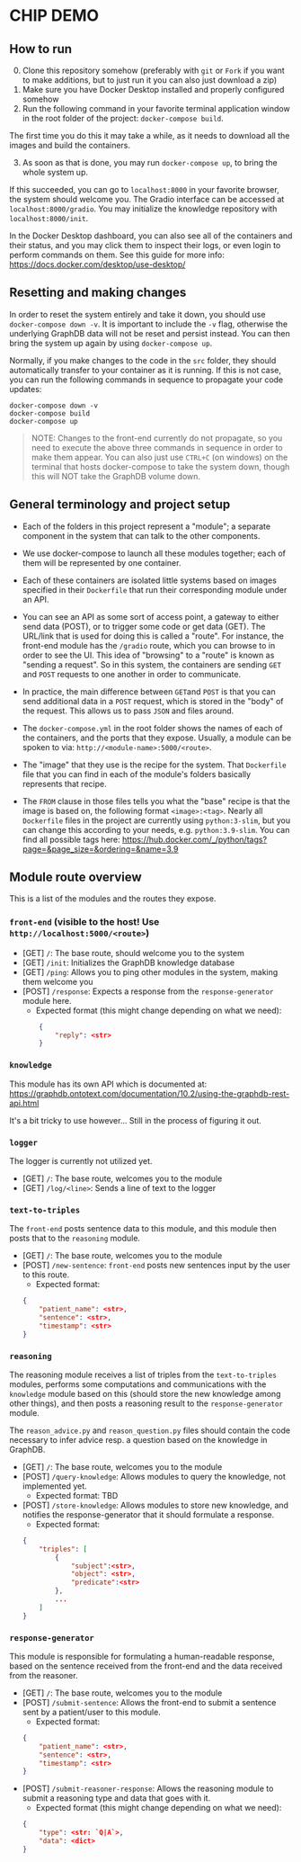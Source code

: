 # CHIP DEMO

## How to run
0. Clone this repository somehow (preferably with `git` or `Fork` if you want to make additions, but to just run it you can also just download a zip)
1. Make sure you have Docker Desktop installed and properly configured somehow
2. Run the following command in your favorite terminal application window in the root folder of the project: `docker-compose build`. 

The first time you do this it may take a while, as it needs to download all the images and build the containers.

3. As soon as that is done, you may run `docker-compose up`, to bring the whole system up.

If this succeeded, you can go to `localhost:8000` in your favorite browser, the system should welcome you. The Gradio interface can be accessed at `localhost:8000/gradio`. You may initialize the knowledge repository with `localhost:8000/init`.

In the Docker Desktop dashboard, you can also see all of the containers and their status, and you may click them to inspect their logs, or even login to perform commands on them. See this guide for more info: https://docs.docker.com/desktop/use-desktop/


## Resetting and making changes
In order to reset the system entirely and take it down, you should use `docker-compose down -v`. It is important to include the `-v` flag, otherwise the underlying GraphDB data will not be reset and persist instead. You can then bring the system up again by using `docker-compose up`.

Normally, if you make changes to the code in the `src` folder, they should automatically transfer to your container as it is running. If this is not case, you can run the following commands in sequence to propagate your code updates:

```
docker-compose down -v
docker-compose build
docker-compose up
```
> NOTE: Changes to the front-end currently do not propagate, so you need to execute the above three commands in sequence in order to make them appear. You can also just use `CTRL+C` (on windows) on the terminal that hosts docker-compose to take the system down, though this will NOT take the GraphDB volume down.


## General terminology and project setup
- Each of the folders in this project represent a "module"; a separate component in the system that can talk to the other components.

- We use docker-compose to launch all these modules together; each of them will be represented by one container.

- Each of these containers are isolated little systems based on images specified in their `Dockerfile` that run their corresponding module under an API. 

- You can see an API as some sort of access point, a gateway to either send data (POST), or to trigger some code or get data (GET). The URL/link that is used for doing this is called a "route". For instance, the front-end module has the `/gradio` route, which you can browse to in order to see the UI. This idea of "browsing" to a "route" is known as "sending a request". So in this system, the containers are sending `GET` and `POST` requests to one another in order to communicate.

- In practice, the main difference between `GET`and `POST` is that you can send additional data in a `POST` request, which is stored in the "body" of the request. This allows us to pass `JSON` and files around.

- The `docker-compose.yml` in the root folder shows the names of each of the containers, and the ports that they expose. Usually, a module can be spoken to via: `http://<module-name>:5000/<route>`.

- The "image" that they use is the recipe for the system. That `Dockerfile` file that you can find in each of the module's folders basically represents that recipe. 

- The `FROM` clause in those files tells you what the "base" recipe is that the image is based on, the following format `<image>:<tag>`. Nearly all `Dockerfile` files in the project are currently using `python:3-slim`, but you can change this according to your needs, e.g. `python:3.9-slim`. You can find all possible tags here: https://hub.docker.com/_/python/tags?page=&page_size=&ordering=&name=3.9


## Module route overview
This is a list of the modules and the routes they expose.

### `front-end` (visible to the host! Use `http://localhost:5000/<route>`)
- [GET] `/`: The base route, should welcome you to the system
- [GET] `/init`: Initializes the GraphDB knowledge database
- [GET] `/ping`: Allows you to ping other modules in the system, making them welcome you
- [POST] `/response`: Expects a response from the `response-generator` module here.
	- Expected format (this might change depending on what we need): 
	```json
		{
			"reply": <str>
		}
	```

### `knowledge`
This module has its own API which is documented at: https://graphdb.ontotext.com/documentation/10.2/using-the-graphdb-rest-api.html

It's a bit tricky to use however... Still in the process of figuring it out.


### `logger`
The logger is currently not utilized yet.

- [GET] `/`: The base route, welcomes you to the module
- [GET] `/log/<line>`: Sends a line of text to the logger


### `text-to-triples`
The `front-end` posts sentence data to this module, and this module then posts that to the `reasoning` module.

- [GET] `/`: The base route, welcomes you to the module
- [POST] `/new-sentence`: `front-end` posts new sentences input by the user to this route.
	- Expected format:
	```json
    {
        "patient_name": <str>,
        "sentence": <str>,
        "timestamp": <str>
    }
	```

### `reasoning`
The reasoning module receives a list of triples from the `text-to-triples` modules, performs some computations and communications with the `knowledge` module based on this (should store the new knowledge among other things), and then posts a reasoning result to the `response-generator` module.

The `reason_advice.py` and `reason_question.py` files should contain the code necessary to infer advice resp. a question based on the knowledge in GraphDB.

- [GET] `/`: The base route, welcomes you to the module
- [POST] `/query-knowledge`: Allows modules to query the knowledge, not implemented yet.
	- Expected format: TBD
- [POST] `/store-knowledge`: Allows modules to store new knowledge, and notifies the response-generator that it should formulate a response.
	- Expected format:
	```json
	{
		"triples": [
			{
				"subject":<str>, 
				"object": <str>, 
				"predicate":<str>
			},
			...
		]
	}
	```

### `response-generator`
This module is responsible for formulating a human-readable response, based on the sentence received from the front-end and the data received from the reasoner.

- [GET] `/`: The base route, welcomes you to the module
- [POST] `/submit-sentence`: Allows the front-end to submit a sentence sent by a patient/user to this module.
	- Expected format:
	```json
    {
        "patient_name": <str>,
        "sentence": <str>,
        "timestamp": <str>
    }
	```
- [POST] `/submit-reasoner-response`: Allows the reasoning module to submit a reasoning type and data that goes with it.
	- Expected format (this might change depending on what we need):
	```json
	{
		"type": <str: `Q|A`>, 
		"data": <dict>
	}
	```